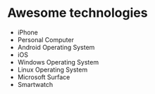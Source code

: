 # Awesome technologies

- iPhone
- Personal Computer
- Android Operating System
- iOS
- Windows Operating System
- Linux Operating System
- Microsoft Surface
- Smartwatch